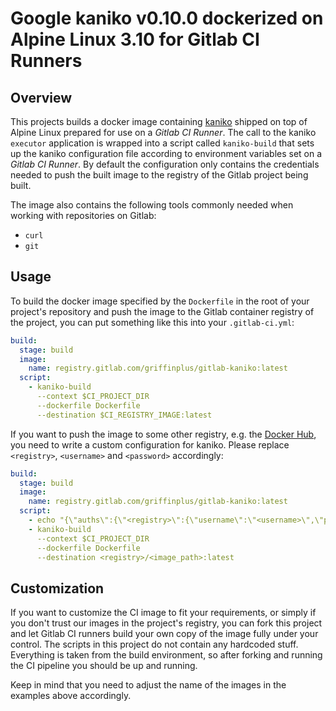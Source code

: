 # Google kaniko v0.10.0 dockerized on Alpine Linux 3.10 for Gitlab CI Runners

## Overview

This projects builds a docker image containing [kaniko](https://github.com/GoogleContainerTools/kaniko)
shipped on top of Alpine Linux prepared for use on a *Gitlab CI Runner*.
The call to the kaniko `executor` application is wrapped into a script called
`kaniko-build` that sets up the kaniko configuration file according to environment
variables set on a *Gitlab CI Runner*. By default the configuration only contains
the credentials needed to push the built image to the registry of the Gitlab
project being built.

The image also contains the following tools commonly needed when working with
repositories on Gitlab:

- `curl`
- `git`

## Usage

To build the docker image specified by the `Dockerfile` in the root of your
project's repository and push the image to the Gitlab container registry of the
project, you can put something like this into your `.gitlab-ci.yml`:

```yaml
build:
  stage: build
  image:
    name: registry.gitlab.com/griffinplus/gitlab-kaniko:latest
  script:
    - kaniko-build
      --context $CI_PROJECT_DIR
      --dockerfile Dockerfile
      --destination $CI_REGISTRY_IMAGE:latest
```

If you want to push the image to some other registry, e.g. the [Docker Hub](https://hub.docker.com),
you need to write a custom configuration for kaniko. Please replace `<registry>`,
`<username>` and `<password>` accordingly:

```yaml
build:
  stage: build
  image:
    name: registry.gitlab.com/griffinplus/gitlab-kaniko:latest
  script:
    - echo "{\"auths\":{\"<registry>\":{\"username\":\"<username>\",\"password\":\"<password>\"}}}" > /kaniko/.docker/config.json
    - kaniko-build
      --context $CI_PROJECT_DIR
      --dockerfile Dockerfile
      --destination <registry>/<image_path>:latest
```

## Customization

If you want to customize the CI image to fit your requirements, or simply if you
don't trust our images in the project's registry, you can fork this project and
let Gitlab CI runners build your own copy of the image fully under your control.
The scripts in this project do not contain any hardcoded stuff. Everything is
taken from the build environment, so after forking and running the CI pipeline
you should be up and running.

Keep in mind that you need to adjust the name of the images in the examples
above accordingly.
